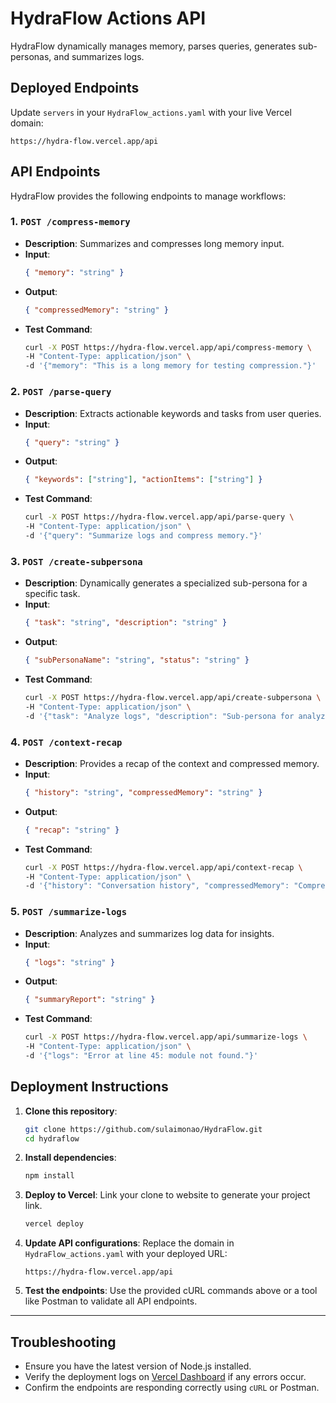 # HydraFlow Actions API

HydraFlow dynamically manages memory, parses queries, generates sub-personas, and summarizes logs.

## Deployed Endpoints
Update `servers` in your `HydraFlow_actions.yaml` with your live Vercel domain:
```
https://hydra-flow.vercel.app/api
```

## API Endpoints
HydraFlow provides the following endpoints to manage workflows:

### 1. **`POST /compress-memory`**
- **Description**: Summarizes and compresses long memory input.
- **Input**:
   ```json
   { "memory": "string" }
   ```
- **Output**:
   ```json
   { "compressedMemory": "string" }
   ```
- **Test Command**:
   ```bash
   curl -X POST https://hydra-flow.vercel.app/api/compress-memory \
   -H "Content-Type: application/json" \
   -d '{"memory": "This is a long memory for testing compression."}'
   ```

### 2. **`POST /parse-query`**
- **Description**: Extracts actionable keywords and tasks from user queries.
- **Input**:
   ```json
   { "query": "string" }
   ```
- **Output**:
   ```json
   { "keywords": ["string"], "actionItems": ["string"] }
   ```
- **Test Command**:
   ```bash
   curl -X POST https://hydra-flow.vercel.app/api/parse-query \
   -H "Content-Type: application/json" \
   -d '{"query": "Summarize logs and compress memory."}'
   ```

### 3. **`POST /create-subpersona`**
- **Description**: Dynamically generates a specialized sub-persona for a specific task.
- **Input**:
   ```json
   { "task": "string", "description": "string" }
   ```
- **Output**:
   ```json
   { "subPersonaName": "string", "status": "string" }
   ```
- **Test Command**:
   ```bash
   curl -X POST https://hydra-flow.vercel.app/api/create-subpersona \
   -H "Content-Type: application/json" \
   -d '{"task": "Analyze logs", "description": "Sub-persona for analyzing log data."}'
   ```

### 4. **`POST /context-recap`**
- **Description**: Provides a recap of the context and compressed memory.
- **Input**:
   ```json
   { "history": "string", "compressedMemory": "string" }
   ```
- **Output**:
   ```json
   { "recap": "string" }
   ```
- **Test Command**:
   ```bash
   curl -X POST https://hydra-flow.vercel.app/api/context-recap \
   -H "Content-Type: application/json" \
   -d '{"history": "Conversation history", "compressedMemory": "Compressed summary."}'
   ```

### 5. **`POST /summarize-logs`**
- **Description**: Analyzes and summarizes log data for insights.
- **Input**:
   ```json
   { "logs": "string" }
   ```
- **Output**:
   ```json
   { "summaryReport": "string" }
   ```
- **Test Command**:
   ```bash
   curl -X POST https://hydra-flow.vercel.app/api/summarize-logs \
   -H "Content-Type: application/json" \
   -d '{"logs": "Error at line 45: module not found."}'
   ```

## Deployment Instructions
1. **Clone this repository**:
   ```bash
   git clone https://github.com/sulaimonao/HydraFlow.git
   cd hydraflow
   ```

2. **Install dependencies**:
   ```bash
   npm install
   ```

3. **Deploy to Vercel**:
   Link your clone to website to generate your project link.
   ```bash
   vercel deploy
   ```

4. **Update API configurations**:
   Replace the domain in `HydraFlow_actions.yaml` with your deployed URL:
   ```
   https://hydra-flow.vercel.app/api
   ```

5. **Test the endpoints**:
   Use the provided cURL commands above or a tool like Postman to validate all API endpoints.

---

## Troubleshooting
- Ensure you have the latest version of Node.js installed.
- Verify the deployment logs on [Vercel Dashboard](https://vercel.com/dashboard) if any errors occur.
- Confirm the endpoints are responding correctly using `cURL` or Postman.
